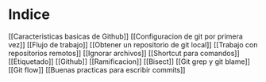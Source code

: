 # Indice
[[Caracteristicas basicas de Github]]
[[Configuracion de git por primera vez]]
[[Flujo de trabajo]]
[[Obtener un repositorio de git local]]
[[Trabajo con repositorios remotos]]
[[Ignorar archivos]]
[[Shortcut para comandos]]
[[Etiquetado]]
[[Github]]
[[Ramificacion]]
[[Bisect]]
[[Git grep y git blame]]
[[Git flow]]
[[Buenas practicas para escribir commits]]